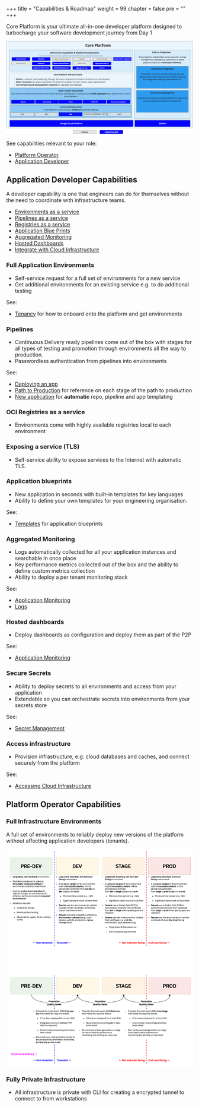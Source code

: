+++
title = "Capabilities & Roadmap"
weight = 99
chapter = false
pre = ""
+++

Core Platform is your ultimate all-in-one developer platform designed to turbocharge your software development journey from Day 1

![overview.png](overview.png)

See capabilities relevant to your role:

* [Platform Operator](#platform-operator-capabilities)
* [Application Developer](#application-developer-capabilities)

## Application Developer Capabilities

A developer capability is one that engineers can do for themselves without the need
to coordinate with infrastructure teams.

* [Environments as a service](#full-application-environments)
* [Pipelines as a service](#pipelines)
* [Registries as a service](#oci-registries-as-a-service)
* [Application Blue Prints](#application-blueprints)
* [Aggregated Monitoring](#aggregated-monitoring)
* [Hosted Dashboards](#hosted-dashboards)
* [Integrate with Cloud Infrastructure](#access-infrastructure)

### Full Application Environments

* Self-service request for a full set of environments for a new service
* Get additional environments for an existing service e.g. to do additional testing

See:

* [Tenancy](/app/tenancy/) for how to onboard onto the platform and get environments

### Pipelines

* Continuous Delivery ready pipelines come out of the box with stages for all types of testing
and promotion through environments all the way to production.
* Passwordless authentication from pipelines into environments

See:

* [Deploying an app](/app/)
* [Path to Production](/p2p/) for reference on each stage of the path to production
* [New application](/app/new-app/) for **automatic** repo, pipeline and app templating

### OCI Registries as a service

* Environments come with highly available registries local to each environment

### Exposing a service (TLS)

* Self-service ability to expose services to the Internet with automatic TLS.

### Application blueprints

* New application in seconds with built-in templates for key languages
* Ability to define your own templates for your engineering organisation.

See:

* [Templates](/reference/software-templates/) for application blueprints

### Aggregated Monitoring

* Logs automatically collected for all your application instances and searchable in once place
* Key performance metrics collected out of the box and the ability to define custom metrics collection
* Ability to deploy a per tenant monitoring stack

See:

* [Application Monitoring](/app/app-monitoring)
* [Logs](/app/logs)

### Hosted dashboards

* Deploy dashboards as configuration and deploy them as part of the P2P

See:

* [Application Monitoring](/app/app-monitoring/)

### Secure Secrets

* Ability to deploy secrets to all environments and access from your application
* Extendable so you can orchestrate secrets into environments from your secrets store

See:

* [Secret Management](/reference/secret-management/)

### Access infrastructure

* Provision infrastructure, e.g. cloud databases and caches, and connect securely from the platform

See:

* [Accessing Cloud Infrastructure](/reference/accessing-cloud-infra/)

## Platform Operator Capabilities

### Full Infrastructure Environments

A full set of environments to reliably deploy new versions of the platform without affecting
application developers (tenants).

![Envs](envs.png)

### Fully Private Infrastructure

* All infrastructure is private with CLI for creating a encrypted tunnel to connect to from workstations
